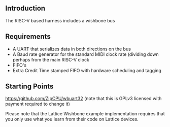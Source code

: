 Introduction
------------

The RISC-V based harness includes a wishbone bus

Requirements
------------
* A UART that serializes data in both directions on the bus
* A Baud rate generator for the standard MIDI clock rate (dividing down perhaps from the main RISC-V clock
* FIFO's
* Extra Credit
  Time stamped FIFO with hardware scheduling and tagging
  
Starting Points
---------------


https://github.com/ZipCPU/wbuart32   (note that this is GPLv3 licensed with payment required to change it)

Please note that the Lattice Wishbone example implementation requires that you only use what you learn from their code on Lattice devices.


